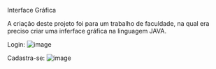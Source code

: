 Interface Gráfica

A criação deste projeto foi para um trabalho de faculdade, na qual era preciso criar uma inferface gráfica na linguagem JAVA.

Login:
![image](https://github.com/user-attachments/assets/ef59d7ef-2a31-4d40-81b1-0ac06e583e4c)

Cadastra-se:
![image](https://github.com/user-attachments/assets/f01341f7-ca2a-4732-821e-dce3ccdb4f05)
